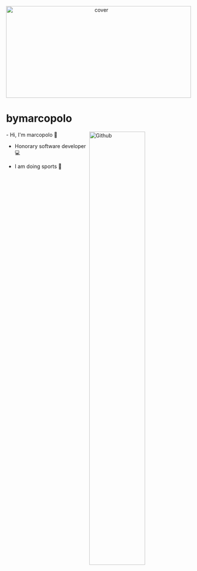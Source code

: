 <div align="center">
<img width="100%" height = "250px" src="https://technosoftacademy.io/wp-content/uploads/2018/08/web-developement-banner.png" alt="cover" />
</div>

<h1 align="left">bymarcopolo</h1>

<img width="55%" align="right" alt="Github" src="https://raw.githubusercontent.com/onimur/.github/master/.resources/git-header.svg" />
- Hi, I'm marcopolo 👋

- Honorary software developer 💻

- I am doing sports 💪
